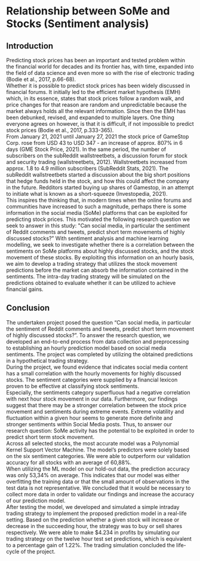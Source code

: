 # Relationship between SoMe and Stocks (Sentiment analysis)

## Introduction
Predicting stock prices has been an important and tested problem within the financial world for decades and its frontier has, with time, expanded into the field of data science and even more so with the rise of electronic trading (Bodie et al., 2017, p.66-68).  
Whether it is possible to predict stock prices has been widely discussed in financial forums. It initially led to the efficient market hypothesis (EMH) which, in its essence, states that stock prices follow a random walk, and price changes for that reason are random and unpredictable because the market always holds all the relevant information. Since then the EMH has been debunked, revised, and expanded to multiple layers. One thing everyone agrees on however, is that it is difficult, if not impossible to predict stock prices (Bodie et al., 2017, p.333-365).  
From January 21, 2021 until January 27, 2021 the stock price of GameStop Corp. rose from USD 43 to USD 347 - an increase of approx. 807% in 6 days (GME Stock Price, 2021). In the same period, the number of subscribers on the subReddit wallstreetbets, a discussion forum for stock and security trading (wallstreetbets, 2012). Wallstreetbets increased from approx. 1.8 to 4.9 million subscribers  (SubReddit Stats, 2021). The subReddit wallstreetbets started a discussion about the big short positions that hedge funds held in the stock, and how this could affect the company in the future. Redditors started buying up shares of Gamestop, in an attempt to initiate what is known as a short-squeeze (Investopedia, 2021).  
This inspires the thinking that, in modern times when the online forums and communities have increased to such a magnitude, perhaps there is some information in the social media (SoMe) platforms that can be exploited for predicting stock prices. This motivated the following research question we seek to answer in this study:
"Can social media, in particular the sentiment of Reddit comments and tweets, predict short term movements of highly discussed stocks?”
With sentiment analysis and machine learning modelling, we seek to investigate whether there is a correlation between the sentiments on SoMe platforms about highly discussed stocks, and the stock movement of these stocks. By exploiting this information on an hourly basis, we aim to develop a trading strategy that utilizes the stock movement predictions before the market can absorb the information contained in the sentiments. The intra-day trading strategy will be simulated on the predictions obtained to evaluate whether it can be utilized to achieve financial gains.

 
## Conclusion
The undertaken project posed the question “Can social media, in particular the sentiment of Reddit comments and tweets, predict short term movement of highly discussed stocks?”. To answer the research question, we developed an end-to-end process from data collection and preprocessing to establishing an hourly prediction model based on social media sentiments. The project was completed by utilizing the obtained predictions in a hypothetical trading strategy.  
During the project, we found evidence that indicates social media content has a small correlation with the hourly movements for highly discussed stocks. The sentiment categories were supplied by a financial lexicon proven to be effective at classifying stock sentiments.   
Especially, the sentiments category superfluous had a negative correlation with next hour stock movement in our data. Furthermore, our findings suggest that there may be a stronger correlation between the stock price movement and sentiments during extreme events. Extreme volatility and fluctuation within a given hour seems to generate more definite and stronger sentiments within Social Media posts. Thus, to answer our research question: SoMe activity has the potential to be exploited in order to predict short term stock movement.   
Across all selected stocks, the most accurate model was a Polynomial Kernel Support Vector Machine. The model’s predictors were solely based on the six sentiment categories. We were able to outperform our validation accuracy for all stocks with an average of 60,88%.  
When utilizing the ML model on our hold-out data, the prediction accuracy was only 53,34% on average. This indicates that our model was either overfitting the training data or that the small amount of observations in the test data is not representative. We concluded that it would be necessary to collect more data in order to validate our findings and increase the accuracy of our prediction model.  
After testing the model, we developed and simulated a simple intraday trading strategy to implement the proposed prediction model in a real-life setting. Based on the prediction whether a given stock will increase or decrease in the succeeding hour, the strategy was to buy or sell shares respectively. We were able to make $4.234 in profits by simulating our trading strategy on the twelve hour test set predictions, which is equivalent to a percentage gain of 1.22%. The trading simulation concluded the life-cycle of the project.  



